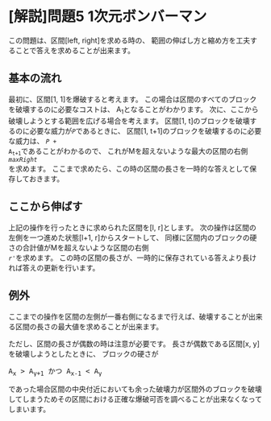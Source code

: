 # [解説]問題5 1次元ボンバーマン

この問題は、区間[left, right]を求める時の、
範囲の伸ばし方と縮め方を工夫することで答えを求めることが出来ます。

## 基本の流れ
最初に、区間[1, 1]を爆破すると考えます。
この場合は区間のすべてのブロックを破壊するのに必要なコストは、
A<sub>1</sub>となることがわかります。
次に、ここから破壊しようとする範囲を広げる場合を考えます。
区間[1, t]のブロックを破壊するのに必要な威力が<code>*P*</code>であるときに、
区間[1, t+1]のブロックを破壊するのに必要な威力は、
<code>*P* + A<sub>t+1</sub></code>であることがわかるので、
これがMを超えないような最大の区間の右側<code>*maxRight* </code>を求めます。
ここまで求めたら、この時の区間の長さを一時的な答えとして保存しておきます。

## ここから伸ばす
上記の操作を行ったときに求められた区間を[l, r]とします。
次の操作は区間の左側を一つ進めた状態[l+1, r]からスタートして、
同様に区間内のブロックの硬さの合計値がMを超えないような区間の右側<code> *r'*</code>を求めます。
この時の区間の長さが、一時的に保存されている答えより長ければ答えの更新を行います。

## 例外
ここまでの操作を区間の左側が一番右側になるまで行えば、破壊することが出来る区間の長さの最大値を求めることが出来ます。

ただし、区間の長さが偶数の時は注意が必要です。
長さが偶数である区間[x, y]を破壊しようとしたときに、
ブロックの硬さが
<pre>
A<sub>x</sub> > A<sub>y+1</sub> かつ A<sub>x-1</sub> < A<sub>y</sub>
</pre>
であった場合区間の中央付近においても余った破壊力が区間外のブロックを破壊してしまうためその区間における正確な爆破可否を調べることが出来なくなってしまいます。
